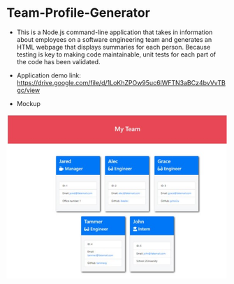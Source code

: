 # Team-Profile-Generator

* This is a Node.js command-line application that takes in information about employees on a software engineering team and generates an HTML webpage that displays summaries for each person. Because testing is key to making code maintainable, unit tests for each part of the code has been validated.<br>

* Application demo link: 
https://drive.google.com/file/d/1LoKhZPOw95uc6lWFTN3aBCz4bvVvTBgc/view


* Mockup<br>

![myteam.](./assests/mockup.jpg)